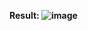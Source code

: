 <b>Result: <b>
![image](https://user-images.githubusercontent.com/39220694/150298467-6e86f63b-f866-473f-a390-66821cc4c834.png)
